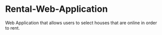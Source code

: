 # Rental-Web-Application
Web Application that allows users to select houses  that are online in order to rent.
